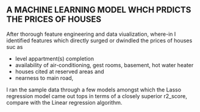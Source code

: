 ## A MACHINE LEARNING MODEL WHCH PRDICTS THE PRICES OF HOUSES

After thorough feature engineering and data viualization, where-in I identified features which directly surged or dwindled the prices of houses suc as 
* level appartment(s) completion
* availability of air-conditioning, gest rooms, basement, hot water heater
* houses cited at reserved areas and
* nearness to main road,

I ran the sample data through a few models amongst which the Lasso regression model came out tops in terms of a closely superior r2_score, compare with the Linear regression algorithm.
